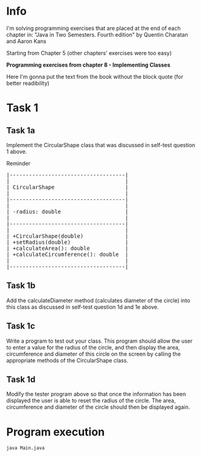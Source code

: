 # Info

I'm solving programming exercises that are placed at the end of each chapter in:
"Java in Two Semesters. Fourth edition" by Quentin Charatan and Aaron Kans

Starting from Chapter 5 (other chapters' exercises were too easy)

**Programming exercises from chapter 8 - Implementing Classes**

Here I'm gonna put the text from the book without the block quote (for better readibility)

# Task 1

## Task 1a

Implement the CircularShape class that was discussed in self-test question 1 above.

Reminder<br>

<pre>
|------------------------------------|
|                                    |
| CircularShape                      |
|                                    |
|------------------------------------|
|                                    |
| -radius: double                    |
|                                    |
|------------------------------------|
|                                    |
| +CircularShape(double)             |
| +setRadius(double)                 |
| +calculateArea(): double           |
| +calculateCircumference(): double  |
|                                    |
|------------------------------------|
</pre>

## Task 1b

Add the calculateDiameter method (calculates diameter of the circle) into this class as discussed in self-test question 1d and 1e above.

## Task 1c

Write a program to test out your class. This program should allow the user to enter a value for the radius of the circle, and then display the area, circumference and diameter of this circle on the screen by calling the appropriate methods of the CircularShape class.

## Task 1d

Modify the tester program above so that once the information has been displayed the user is able to reset the radius of the circle. The area, circumference and diameter of the circle should then be displayed again.

# Program execution

```bash
java Main.java
```
